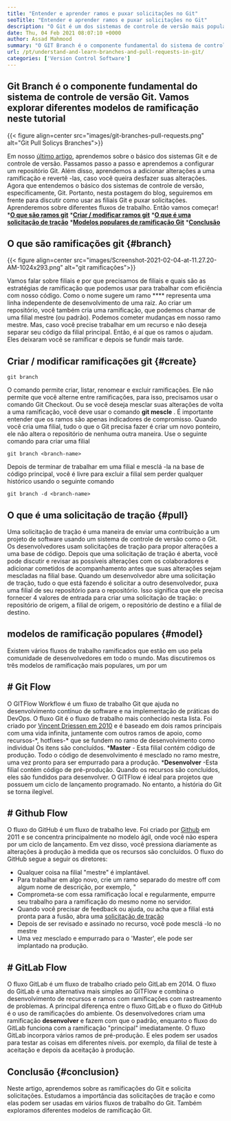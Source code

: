 ```yaml
---
title: "Entender e aprender ramos e puxar solicitações no Git" 
seoTitle: "Entender e aprender ramos e puxar solicitações no Git" 
description: "O Git é um dos sistemas de controle de versão mais populares. Neste Articl Ewe, entenderá como usar ramos git e puxar solicitações." 
date: Thu, 04 Feb 2021 08:07:10 +0000
author: Assad Mahmood
summary: "O GIT Branch é o componente fundamental do sistema de controle de versão Git. Vamos explorar diferentes modelos de ramificação neste tutorial" 
url: /pt/understand-and-learn-branches-and-pull-requests-in-git/
categories: ['Version Control Software']
---
```


## Git Branch é o componente fundamental do sistema de controle de versão Git. Vamos explorar diferentes modelos de ramificação neste tutorial

{{< figure align=center src="images/git-branches-pull-requests.png" alt="Git Pull Solicys Branches">}}

Em nosso [último artigo][1], aprendemos sobre o básico dos sistemas Git e de controle de versão. Passamos passo a passo e aprendemos a configurar um repositório Git. Além disso, aprendemos a adicionar alterações a uma ramificação e revertê -las, caso você queira desfazer suas alterações. Agora que entendemos o básico dos sistemas de controle de versão, especificamente, Git. Portanto, nesta postagem do blog, seguiremos em frente para discutir como usar as filiais Git e puxar solicitações. Aprenderemos sobre diferentes fluxos de trabalho. Então vamos começar!
  ***[O que são ramos git][2]** 
  ***[Criar / modificar ramos git][3]** 
  ***[O que é uma solicitação de tração][4]** 
  ***[Modelos populares de ramificação Git][5]** 
  *[**Conclusão** ][6]

## O que são ramificações git   {#branch}

{{< figure align=center src="images/Screenshot-2021-02-04-at-11.27.20-AM-1024x293.png" alt="git ramificações">}}

Vamos falar sobre filiais e por que precisamos de filiais e quais são as estratégias de ramificação que podemos usar para trabalhar com eficiência com nosso código. Como o nome sugere um ramo  ****  representa uma linha independente de desenvolvimento de uma raiz.
Ao criar um repositório, você também cria uma ramificação, que podemos chamar de uma filial mestre (ou padrão). Podemos cometer mudanças em nosso ramo mestre. Mas, caso você precise trabalhar em um recurso e não deseja separar seu código da filial principal. Então, é aí que os ramos o ajudam. Eles deixaram você se ramificar e depois se fundir mais tarde.

## Criar / modificar ramificações git   {#create}
```
git branch
```
O comando permite criar, listar, renomear e excluir ramificações. Ele não permite que você alterne entre ramificações, para isso, precisamos usar o comando Git Checkout. Ou se você deseja mesclar suas alterações de volta a uma ramificação, você deve usar o comando **git mescle** .
É importante entender que os ramos são apenas indicadores de compromisso. Quando você cria uma filial, tudo o que o Git precisa fazer é criar um novo ponteiro, ele não altera o repositório de nenhuma outra maneira.
Use o seguinte comando para criar uma filial
```
git branch <branch-name>
```
Depois de terminar de trabalhar em uma filial e mesclá -la na base de código principal, você é livre para excluir a filial sem perder qualquer histórico usando o seguinte comando
```
git branch -d <branch-name>
```

## O que é uma solicitação de tração   {#pull}
Uma solicitação de tração é uma maneira de enviar uma contribuição a um projeto de software usando um sistema de controle de versão como o Git. Os desenvolvedores usam solicitações de tração para propor alterações a uma base de código. Depois que uma solicitação de tração é aberta, você pode discutir e revisar as possíveis alterações com os colaboradores e adicionar cometidos de acompanhamento antes que suas alterações sejam mescladas na filial base.
Quando um desenvolvedor abre uma solicitação de tração, tudo o que está fazendo é solicitar a outro desenvolvedor, puxa uma filial de seu repositório para o repositório. Isso significa que ele precisa fornecer 4 valores de entrada para criar uma solicitação de tração: o repositório de origem, a filial de origem, o repositório de destino e a filial de destino.

## modelos de ramificação populares   {#model}
Existem vários fluxos de trabalho ramificados que estão em uso pela comunidade de desenvolvedores em todo o mundo. Mas discutiremos os três modelos de ramificação mais populares, um por um

## # Git Flow
O GITFlow Workflow é um fluxo de trabalho Git que ajuda no desenvolvimento contínuo de software e na implementação de práticas do DevOps. O fluxo Git é o fluxo de trabalho mais conhecido nesta lista. Foi criado por [Vincent Driessen em 2010][7] e é baseado em dois ramos principais com uma vida infinita, juntamente com outros ramos de apoio, como recursos-\*, hotfixes-\* que se fundem no ramo de desenvolvimento como individual Os itens são concluídos.
  ***Master**  - Esta filial contém código de produção. Todo o código de desenvolvimento é mesclado no ramo mestre, uma vez pronto para ser empurrado para a produção.
  ***Desenvolver** -Esta filial contém código de pré-produção. Quando os recursos são concluídos, eles são fundidos para desenvolver.
O GITFlow é ideal para projetos que possuem um ciclo de lançamento programado. No entanto, a história do Git se torna ilegível.

## # Github Flow
O fluxo do GitHub é um fluxo de trabalho leve. Foi criado por [Github][8] em 2011 e se concentra principalmente no modelo ágil, onde você não espera por um ciclo de lançamento. Em vez disso, você pressiona diariamente as alterações à produção à medida que os recursos são concluídos.
O fluxo do GitHub segue a seguir os diretores:
  * Qualquer coisa na filial "mestre" é implantável.
  * Para trabalhar em algo novo, crie um ramo separado do mestre off com algum nome de descrição, por exemplo, "
  * Comprometa-se com essa ramificação local e regularmente, empurre seu trabalho para a ramificação do mesmo nome no servidor.
  * Quando você precisar de feedback ou ajuda, ou acha que a filial está pronta para a fusão, abra uma [solicitação de tração][4]
  * Depois de ser revisado e assinado no recurso, você pode mesclá -lo no mestre
  * Uma vez mesclado e empurrado para o 'Master', ele pode ser implantado na produção.

## # GitLab Flow
O fluxo GitLab é um fluxo de trabalho criado pelo GitLab em 2014. O fluxo do GitLab é uma alternativa mais simples ao GITFlow e combina o desenvolvimento de recursos e ramos com ramificações com rastreamento de problemas. A principal diferença entre o fluxo GitLab e o fluxo do GitHub é o uso de ramificações do ambiente.
Os desenvolvedores criam uma ramificação **desenvolver**  e fazem com que o padrão, enquanto o fluxo do GitLab funciona com a ramificação "principal" imediatamente. O fluxo GitLab incorpora vários ramos de pré-produção. E eles podem ser usados ​​para testar as coisas em diferentes níveis. por exemplo, da filial de teste à aceitação e depois da aceitação à produção.

## Conclusão   {#conclusion}
Neste artigo, aprendemos sobre as ramificações do Git e solicita solicitações. Estudamos a importância das solicitações de tração e como elas podem ser usadas em vários fluxos de trabalho do Git. Também exploramos diferentes modelos de ramificação Git.

  
[1]: https://blog.containerize.com/2021/01/08/guide-to-version-control-and-source-code-management-using-git/
[2]: #branch
[3]: #create
[4]: #pull
[5]: #model
[6]: #conclusion
[7]: https://nvie.com/posts/a-successful-git-branching-model/
[8]: http://scottchacon.com/2011/08/31/github-flow.html

